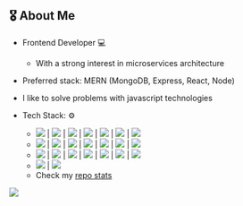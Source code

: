 ## 🎖 About Me
  * Frontend Developer 💻
    * With a strong interest in microservices architecture 
  
  * Preferred stack: MERN (MongoDB, Express, React, Node)
  * I like to solve problems with javascript technologies

* Tech Stack: ⚙️
  * ![](https://img.shields.io/badge/HTML5-E34F26?style=for-the-badge&logo=html5&logoColor=white) | ![](https://img.shields.io/badge/CSS3-1572B6?style=for-the-badge&logo=css3&logoColor=white) | ![](https://img.shields.io/badge/PHP-777BB4?style=for-the-badge&logo=php&logoColor=white) | ![](https://img.shields.io/badge/Sass-CC6699?style=for-the-badge&logo=sass&logoColor=white) | ![](https://img.shields.io/badge/Bootstrap-563D7C?style=for-the-badge&logo=bootstrap&logoColor=white) | ![](https://img.shields.io/badge/Tailwind_CSS-38B2AC?style=for-the-badge&logo=tailwind-css&logoColor=white) | ![](https://img.shields.io/badge/Docker-2CA5E0?style=for-the-badge&logo=docker&logoColor=white)
  * ![](https://img.shields.io/badge/JavaScript-323330?style=for-the-badge&logo=javascript&logoColor=F7DF1E) | ![](https://img.shields.io/badge/TypeScript-007ACC?style=for-the-badge&logo=typescript&logoColor=white) | ![](https://img.shields.io/badge/React-20232A?style=for-the-badge&logo=react&logoColor=61DAFB) | ![](https://img.shields.io/badge/next.js-000000?style=for-the-badge&logo=nextdotjs&logoColor=white) | ![](https://img.shields.io/badge/Node.js-339933?style=for-the-badge&logo=nodedotjs&logoColor=white) | ![](https://img.shields.io/badge/npm-CB3837?style=for-the-badge&logo=npm&logoColor=white) | ![](https://img.shields.io/badge/Express.js-000000?style=for-the-badge&logo=express&logoColor=white)
  * ![](https://img.shields.io/badge/MySQL-00000F?style=for-the-badge&logo=mysql&logoColor=white) | ![](https://img.shields.io/badge/PostgreSQL-316192?style=for-the-badge&logo=postgresql&logoColor=white) | ![](https://img.shields.io/badge/MongoDB-white?style=for-the-badge&logo=mongodb&logoColor=4EA94B) | ![](https://img.shields.io/badge/Git-F05032?style=for-the-badge&logo=git&logoColor=white) | ![](https://img.shields.io/badge/Jenkins-D24939?style=for-the-badge&logo=Jenkins&logoColor=white) | ![](https://img.shields.io/badge/Amazon_AWS-FF9900?style=for-the-badge&logo=amazonaws&logoColor=white) | ![](https://img.shields.io/badge/travis_CI-3EAAAF?style=for-the-badge&logo=travisci&logoColor=white)
  * ![](https://img.shields.io/badge/Debian-A81D33?style=for-the-badge&logo=debian&logoColor=white) | ![](https://img.shields.io/badge/mac%20os-000000?style=for-the-badge&logo=apple&logoColor=white)
  * Check my [repo stats](https://profile-summary-for-github.com/user/ferdroid8080)

![](https://komarev.com/ghpvc/?username=ferdroid8080&color=yellowgreen)


